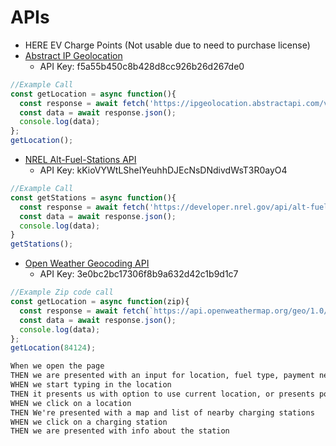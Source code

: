 # APIs
- HERE EV Charge Points (Not usable due to need to purchase license)
- [Abstract IP Geolocation][Geolocation-url]
  - API Key: f5a55b450c8b428d8cc926b26d267de0
```js
//Example Call
const getLocation = async function(){
  const response = await fetch('https://ipgeolocation.abstractapi.com/v1/?api_key=f5a55b450c8b428d8cc926b26d267de0')
  const data = await response.json();
  console.log(data);
};
getLocation();
```
- [NREL Alt-Fuel-Stations API][NREL-alt-fuel]
  - API Key: kKioVYWtLSheIYeuhhDJEcNsDNdivdWsT3R0ayO4
```js
//Example Call
const getStations = async function(){
  const response = await fetch('https://developer.nrel.gov/api/alt-fuel-stations/v1.json?limit=5&fuel_type=ELEC&access=public&api_key=kKioVYWtLSheIYeuhhDJEcNsDNdivdWsT3R0ayO4')
  const data = await response.json();
  console.log(data);
}
getStations();
```
- [Open Weather Geocoding API][open-weather-url]
  - API Key: 3e0bc2bc17306f8b9a632d42c1b9d1c7
```js
//Example Zip code call
const getLocation = async function(zip){
  const response = await fetch(`https://api.openweathermap.org/geo/1.0/zip?zip=${zip},US&appid=3e0bc2bc17306f8b9a632d42c1b9d1c7`)
  const data = await response.json();
  console.log(data);
};
getLocation(84124);
```
```md
When we open the page
THEN we are presented with an input for location, fuel type, payment network, etc.
WHEN we start typing in the location
THEN it presents us with option to use current location, or presents possible locations based on input
WHEN we click on a location
THEN We're presented with a map and list of nearby charging stations
WHEN we click on a charging station
THEN we are presented with info about the station
```

<!-- URL Variables -->
[NREL-alt-fuel]: https://developer.nrel.gov/docs/transportation/alt-fuel-stations-v1/
[Geolocation-url]: https://app.abstractapi.com/api/ip-geolocation/tester
[Open-weather-url]: https://openweathermap.org/api/geocoding-api